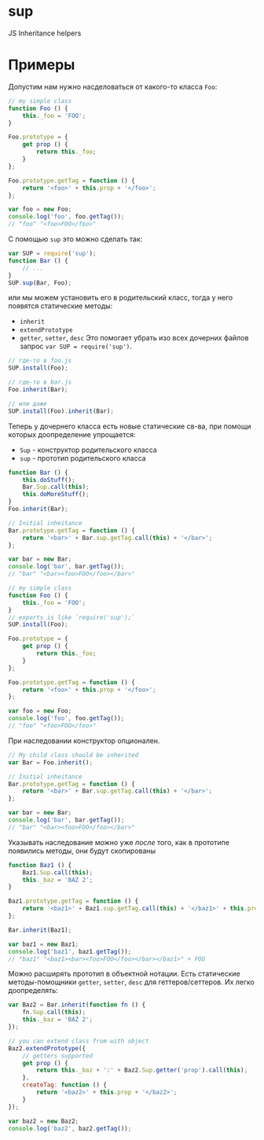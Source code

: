 sup
===

JS Inheritance helpers

Примеры
===

Допустим нам нужно насделоваться от какого-то класса `Foo`:

```javascript
// my simple class
function Foo () {
    this._foo = 'FOO';
}

Foo.prototype = {
    get prop () {
        return this._foo;
    }
};

Foo.prototype.getTag = function () {
    return '<foo>' + this.prop + '</foo>';
};

var foo = new Foo;
console.log('foo', foo.getTag());
// "foo" "<foo>FOO</foo>"
```

С помощью `sup` это можно сделать так:

```javascript
var SUP = require('sup');
function Bar () {
    // ...
}
SUP.sup(Bar, Foo);
```

или мы можем установить его в родительский класс, тогда у него появятся статические методы:
  * `inherit`
  * `extendPrototype`
  * `getter`, `setter`, `desc`
Это помогает убрать изо всех дочерних файлов запрос `var SUP = require('sup')`.

```javascript
// где-то в foo.js
SUP.install(Foo);

// где-то в bar.js
Foo.inherit(Bar);

// или даже
SUP.install(Foo).inherit(Bar);
```


Теперь у дочернего класса есть новые статические св-ва, при помощи которых доопределение упрощается:
  * `Sup` - конструктор родительского класса
  * `sup` - прототип родительского класса

```javascript
function Bar () {
    this.doStuff();
    Bar.Sup.call(this);
    this.doMoreStuff();
}
Foo.inherit(Bar);

// Initial inheitance
Bar.prototype.getTag = function () {
    return '<bar>' + Bar.sup.getTag.call(this) + '</bar>';
};

var bar = new Bar;
console.log('bar', bar.getTag());
// "bar" "<bar><foo>FOO</foo></bar>"
```



```javascript
// my simple class
function Foo () {
    this._foo = 'FOO';
}
// exports is like `require('sup');`
SUP.install(Foo);

Foo.prototype = {
    get prop () {
        return this._foo;
    }
};

Foo.prototype.getTag = function () {
    return '<foo>' + this.prop + '</foo>';
};

var foo = new Foo;
console.log('foo', foo.getTag());
// "foo" "<foo>FOO</foo>"
```



При наследовании конструктор опционален.

```javascript
// My child class should be inherited
var Bar = Foo.inherit();

// Initial inheitance
Bar.prototype.getTag = function () {
    return '<bar>' + Bar.sup.getTag.call(this) + '</bar>';
};

var bar = new Bar;
console.log('bar', bar.getTag());
// "bar" "<bar><foo>FOO</foo></bar>"
```



Указывать наследование можно уже *после* того, как в прототипе появились методы, они будут скопированы

```javascript
function Baz1 () {
    Baz1.Sup.call(this);
    this._baz = 'BAZ 2';
}

Baz1.prototype.getTag = function () {
    return '<baz1>' + Baz1.sup.getTag.call(this) + '</baz1>' + this.prop
};

Bar.inherit(Baz1);

var baz1 = new Baz1;
console.log('baz1', baz1.getTag());
// "baz1" "<baz1><bar><foo>FOO</foo></bar></baz1>" + FOO
```


Можно расширять прототип в объектной нотации.
Есть статические методы-помощники `getter`, `setter`, `desc` для геттеров/сеттеров.
Их легко доопределять:

```javascript
var Baz2 = Bar.inherit(function fn () {
    fn.Sup.call(this);
    this._baz = 'BAZ 2';
});

// you can extend class from with object
Baz2.extendPrototype({
    // getters supported
    get prop () {
        return this._baz + ':' + Baz2.Sup.getter('prop').call(this);
    },
    createTag: function () {
        return '<baz2>' + this.prop + '</baz2>';
    }
});

var baz2 = new Baz2;
console.log('baz2', baz2.getTag());

```
